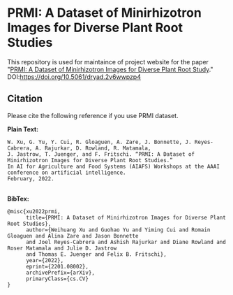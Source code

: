 # PRMI: A Dataset of Minirhizotron Images for Diverse Plant Root Studies

This repository is used for maintaince of project website for the paper "[PRMI: A Dataset of Minirhizotron Images for Diverse Plant Root Study](https://gatorsense.github.io/PRMI)."
DOI:https://doi.org/10.5061/dryad.2v6wwpzp4

## Citation
Please cite the following reference if you use PRMI dataset.

**Plain Text:**
<pre style="margin:0">
<code>W. Xu, G. Yu, Y. Cui, R. Gloaguen, A. Zare, J. Bonnette, J. Reyes-Cabrera, A. Rajurkar, D. Rowland, R. Matamala, 
J. Jastrow, T. Juenger, and F. Fritschi. “PRMI: A Dataset of Minirhizotron Images for Diverse Plant Root Studies.” 
In AI for Agriculture and Food Systems (AIAFS) Workshops at the AAAI conference on artificial intelligence. 
February, 2022.
</code>
</pre>

**BibTex:**
<pre style="margin:0">
<code>@misc{xu2022prmi,
      title={PRMI: A Dataset of Minirhizotron Images for Diverse Plant Root Studies}, 
      author={Weihuang Xu and Guohao Yu and Yiming Cui and Romain Gloaguen and Alina Zare and Jason Bonnette 
      and Joel Reyes-Cabrera and Ashish Rajurkar and Diane Rowland and Roser Matamala and Julie D. Jastrow 
      and Thomas E. Juenger and Felix B. Fritschi},
      year={2022},
      eprint={2201.08002},
      archivePrefix={arXiv},
      primaryClass={cs.CV}
}
</code>
